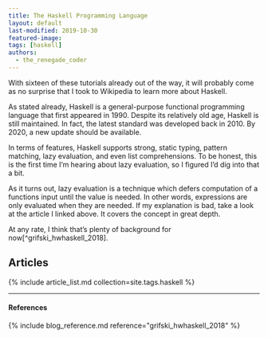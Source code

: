 ```yaml
---
title: The Haskell Programming Language
layout: default
last-modified: 2019-10-30
featured-image: 
tags: [haskell]
authors:
  - the_renegade_coder
---
```


With sixteen of these tutorials already out of the way, it will probably 
come as no surprise that I took to Wikipedia to learn more about Haskell.

As stated already, Haskell is a general-purpose functional programming 
language that first appeared in 1990. Despite its relatively old age, 
Haskell is still maintained. In fact, the latest standard was developed 
back in 2010. By 2020, a new update should be available.

In terms of features, Haskell supports strong, static typing, pattern 
matching, lazy evaluation, and even list comprehensions. To be honest, 
this is the first time I’m hearing about lazy evaluation, so I figured 
I’d dig into that a bit.

As it turns out, lazy evaluation is a technique which defers computation 
of a functions input until the value is needed. In other words, expressions 
are only evaluated when they are needed. If my explanation is bad, take a 
look at the article I linked above. It covers the concept in great depth.

At any rate, I think that’s plenty of background for now[^grifski_hwhaskell_2018].

## Articles

{% include article_list.md collection=site.tags.haskell %}

---

#### References

{% include blog_reference.md reference="grifski_hwhaskell_2018" %}
